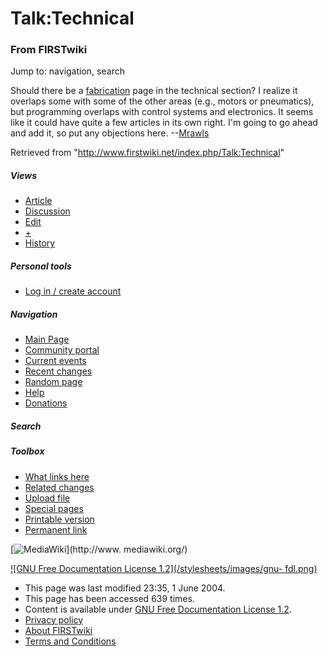 # Talk:Technical

### From FIRSTwiki

Jump to: navigation, search

Should there be a [fabrication](/index.php/Fabrication "Fabrication" ) page in
the technical section? I realize it overlaps some with some of the other areas
(e.g., motors or pneumatics), but programming overlaps with control systems
and electronics. It seems like it could have quite a few articles in its own
right. I'm going to go ahead and add it, so put any objections here.
--[Mrawls](/index.php/User:Mrawls "User:Mrawls" )

Retrieved from "<http://www.firstwiki.net/index.php/Talk:Technical>"

##### Views

  * [Article](/index.php/Technical)
  * [Discussion](/index.php/Talk:Technical)
  * [Edit](/index.php?title=Talk:Technical&action=edit)
  * [+](/index.php?title=Talk:Technical&action=edit&section=new)
  * [History](/index.php?title=Talk:Technical&action=history)

##### Personal tools

  * [Log in / create account](/index.php?title=Special:Userlogin&returnto=Talk:Technical)

[](/index.php/Main_Page "Main Page" )

##### Navigation

  * [Main Page](/index.php/Main_Page)
  * [Community portal](/index.php/FIRSTwiki:Community_portal)
  * [Current events](/index.php/Current_events)
  * [Recent changes](/index.php/Special:Recentchanges)
  * [Random page](/index.php/Special:Random)
  * [Help](/index.php/Help:Contents)
  * [Donations](/index.php/FIRSTwiki:Site_support)

##### Search



##### Toolbox

  * [What links here](/index.php/Special:Whatlinkshere/Talk:Technical)
  * [Related changes](/index.php/Special:Recentchangeslinked/Talk:Technical)
  * [Upload file](/index.php/Special:Upload)
  * [Special pages](/index.php/Special:Specialpages)
  * [Printable version](/index.php?title=Talk:Technical&printable=yes)
  * [Permanent link](/index.php?title=Talk:Technical&oldid=38006)

[![MediaWiki](/skins/common/images/poweredby_mediawiki_88x31.png)](http://www.
mediawiki.org/)

[![GNU Free Documentation License 1.2](/stylesheets/images/gnu-
fdl.png)](http://www.gnu.org/copyleft/fdl.html)

  * This page was last modified 23:35, 1 June 2004.
  * This page has been accessed 639 times.
  * Content is available under [GNU Free Documentation License 1.2](http://www.gnu.org/copyleft/fdl.html "http://www.gnu.org/copyleft/fdl.html" ).
  * [Privacy policy](/index.php/FIRSTwiki:Privacy_policy "FIRSTwiki:Privacy policy" )
  * [About FIRSTwiki](/index.php/FIRSTwiki:About "FIRSTwiki:About" )
  * [Terms and Conditions](/index.php/FIRSTwiki:Terms_and_conditions "FIRSTwiki:Terms and conditions" )

